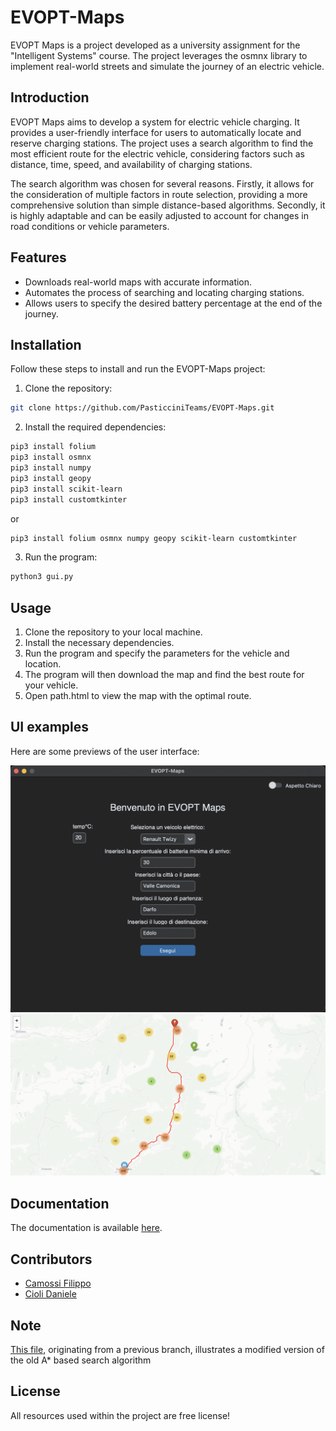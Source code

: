 # EVOPT-Maps

EVOPT Maps is a project developed as a university assignment for the "Intelligent Systems" course. The project leverages the osmnx library to implement real-world streets and simulate the journey of an electric vehicle.

## Introduction

EVOPT Maps aims to develop a system for electric vehicle charging. It provides a user-friendly interface for users to automatically locate and reserve charging stations. The project uses a search algorithm to find the most efficient route for the electric vehicle, considering factors such as distance, time, speed, and availability of charging stations. 

The search algorithm was chosen for several reasons. Firstly, it allows for the consideration of multiple factors in route selection, providing a more comprehensive solution than simple distance-based algorithms. Secondly, it is highly adaptable and can be easily adjusted to account for changes in road conditions or vehicle parameters.

## Features

- Downloads real-world maps with accurate information.
- Automates the process of searching and locating charging stations.
- Allows users to specify the desired battery percentage at the end of the journey.

## Installation

Follow these steps to install and run the EVOPT-Maps project:

1. Clone the repository: 

```bash
git clone https://github.com/PasticciniTeams/EVOPT-Maps.git
```

2. Install the required dependencies: 

```bash
pip3 install folium
pip3 install osmnx
pip3 install numpy
pip3 install geopy
pip3 install scikit-learn
pip3 install customtkinter
```
or

```bash
pip3 install folium osmnx numpy geopy scikit-learn customtkinter
```

3. Run the program: 

```bash
python3 gui.py
```

## Usage

1. Clone the repository to your local machine.
2. Install the necessary dependencies.
3. Run the program and specify the parameters for the vehicle and location.
4. The program will then download the map and find the best route for your vehicle.
5. Open path.html to view the map with the optimal route.

## UI examples

Here are some previews of the user interface:

![GUI preview](https://github.com/PasticciniTeams/EVOPT-Maps/blob/main/example/gui_example.png)
![MAPS preview](https://github.com/PasticciniTeams/EVOPT-Maps/blob/main/example/maps_example.png)

## Documentation

The documentation is available [here](https://raw.githack.com/PasticciniTeams/EVOPT-Maps/main/docs/_build/html/index.html).

## Contributors

- [Camossi Filippo](https://github.com/SickCiQuattro)
- [Cioli Daniele](https://github.com/Profect99)

## Note

[This file](https://github.com/PasticciniTeams/EVOPT-Maps/blob/old-algorithm/Search/electric_vehicle.py), originating from a previous branch, illustrates a modified version of the old A* based search algorithm 

## License

All resources used within the project are free license!
